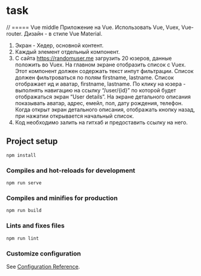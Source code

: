 # task
// ===== Vue middle
Приложение на Vue. Использовать Vue, Vuex, Vue-router. Дизайн - в стиле Vue Material.
1. Экран - Хедер,  основной контент.
2. Каждый элемент отдельный компонент.
3. С сайта https://randomuser.me загрузить 20 юзеров, данные положить во Vuex. На главном экране отобразить  список с Vuex. Этот компонент должен содержать текст инпут фильтрации. Список должен фильтроваться по полям firstname, lastname.  Список отображает ид и аватар, firstname, lastname. По клику на юзера -  выполнять навигацию на ссылку “/user/{id}” по которой будет отображаться экран “User details”. На экране детального описания показывать аватар, адрес, емейл, пол, дату рождения, телефон. Когда открыт экран детального описания, отображать кнопку назад, при нажатии открывается начальный список.
4. Код необходимо залить на гитхаб и предоставить ссылку на него.


## Project setup
```
npm install
```

### Compiles and hot-reloads for development
```
npm run serve
```

### Compiles and minifies for production
```
npm run build
```

### Lints and fixes files
```
npm run lint
```

### Customize configuration
See [Configuration Reference](https://cli.vuejs.org/config/).
